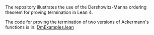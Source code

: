 The repository illustrates the use of the Dershowitz-Manna ordering theorem for proving termination in Lean 4. 

The code for proving the termination of two versions of Ackermann's functions is in: [DmExamples.lean](https://github.com/haitian-yuki/dmExamples/blob/master/DmExamples.lean)
